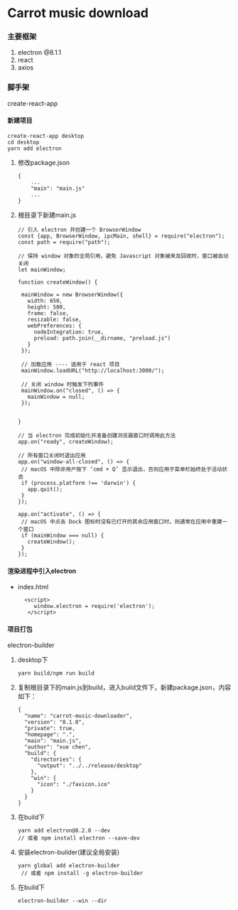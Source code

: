 # Carrot music download

### 主要框架
1. electron @8.1.1
2. react
3. axios

### 脚手架
create-react-app

#### 新建项目
```
create-react-app desktop
cd desktop
yarn add electron
```
1. 修改package.json
    ```
    {
        ...
        "main": "main.js"
        ... 
    }
    ```
2. 根目录下新建main.js
    ```
   // 引入 electron 并创建一个 BrowserWindow
   const {app, BrowserWindow, ipcMain, shell} = require("electron");
   const path = require("path");
   
   // 保持 window 对象的全局引用，避免 Javascript 对象被来及回收时，窗口被自动关闭
   let mainWindow;
   
   function createWindow() {
   
     mainWindow = new BrowserWindow({
       width: 650,
       height: 500,
       frame: false,
       resizable: false,
       webPreferences: {
         nodeIntegration: true,
         preload: path.join(__dirname, "preload.js")
       }
     });
   
     // 加载应用 ---- 适用于 react 项目
     mainWindow.loadURL("http://localhost:3000/");
   
     // 关闭 window 时触发下列事件
     mainWindow.on("closed", () => {
       mainWindow = null;
     });
   
   
   }
   
   // 当 electron 完成初始化并准备创建浏览器窗口时调用此方法
   app.on("ready", createWindow);
   
   // 所有窗口关闭时退出应用
   app.on("window-all-closed", () => {
     // macOS 中除非用户按下 ‘cmd + Q’ 显示退出，否则应用于菜单栏始终处于活动状态
     if (process.platform !== 'darwin') {
       app.quit();
     }
   });
   
   app.on("activate", () => {
     // macOS 中点击 Dock 图标时没有已打开的其余应用窗口时，则通常在应用中重建一个窗口
     if (mainWindow === null) {
       createWindow();
     }
   });
    ```
#### 渲染进程中引入electron
*   index.html
    ```
      <script>
         window.electron = require('electron');
       </script>
    ```
#### 项目打包
electron-builder
1. desktop下
   ```
   yarn build/npm run build
   ```
2. 复制根目录下的main.js到build，进入build文件下，新建package.json，内容如下：
   ```
   {
     "name": "carrot-music-downloader",
     "version": "0.1.0",
     "private": true,
     "homepage": ".",
     "main": "main.js",
     "author": "xue chen",
     "build": {
       "directories": {
         "output": "../../release/desktop"
       },
       "win": {
         "icon": "./favicon.ico"
       }
     }
   }
3. 在build下
   ```
   yarn add electron@8.2.0 --dev
   // 或者 npm install electron --save-dev
   ```
4. 安装electron-builder(建议全局安装)
   ```
   yarn global add electron-builder
    // 或者 npm install -g electron-builder
   ```   
5. 在build下
    
   ```
   electron-builder --win --dir
   ```